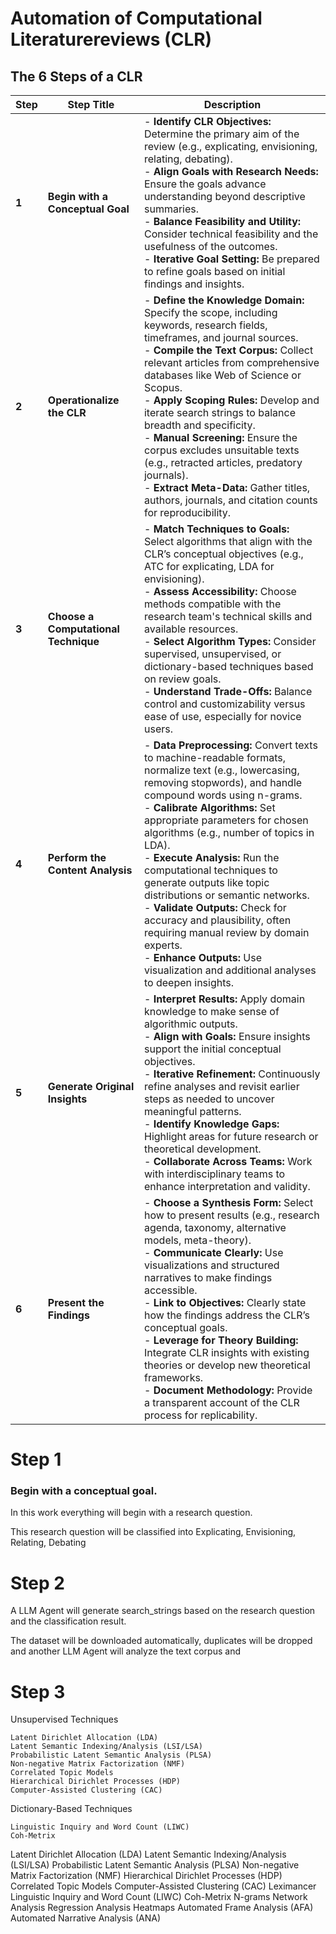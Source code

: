# Automation of Computational Literaturereviews (CLR)


## The 6 Steps of a CLR
| **Step** | **Step Title**                  | **Description**                                                                                                                                                                                                                                                                                                                                                                                                                                                                                                               |
|----------|---------------------------------|-------------------------------------------------------------------------------------------------------------------------------------------------------------------------------------------------------------------------------------------------------------------------------------------------------------------------------------------------------------------------------------------------------------------------------------------------------------------------------------------------------------------------------|
| **1**    | **Begin with a Conceptual Goal** | - **Identify CLR Objectives:** Determine the primary aim of the review (e.g., explicating, envisioning, relating, debating).<br>- **Align Goals with Research Needs:** Ensure the goals advance understanding beyond descriptive summaries.<br>- **Balance Feasibility and Utility:** Consider technical feasibility and the usefulness of the outcomes.<br>- **Iterative Goal Setting:** Be prepared to refine goals based on initial findings and insights.                           |
| **2**    | **Operationalize the CLR**        | - **Define the Knowledge Domain:** Specify the scope, including keywords, research fields, timeframes, and journal sources.<br>- **Compile the Text Corpus:** Collect relevant articles from comprehensive databases like Web of Science or Scopus.<br>- **Apply Scoping Rules:** Develop and iterate search strings to balance breadth and specificity.<br>- **Manual Screening:** Ensure the corpus excludes unsuitable texts (e.g., retracted articles, predatory journals).<br>- **Extract Meta-Data:** Gather titles, authors, journals, and citation counts for reproducibility. |
| **3**    | **Choose a Computational Technique** | - **Match Techniques to Goals:** Select algorithms that align with the CLR’s conceptual objectives (e.g., ATC for explicating, LDA for envisioning).<br>- **Assess Accessibility:** Choose methods compatible with the research team's technical skills and available resources.<br>- **Select Algorithm Types:** Consider supervised, unsupervised, or dictionary-based techniques based on review goals.<br>- **Understand Trade-Offs:** Balance control and customizability versus ease of use, especially for novice users.                                |
| **4**    | **Perform the Content Analysis**   | - **Data Preprocessing:** Convert texts to machine-readable formats, normalize text (e.g., lowercasing, removing stopwords), and handle compound words using n-grams.<br>- **Calibrate Algorithms:** Set appropriate parameters for chosen algorithms (e.g., number of topics in LDA).<br>- **Execute Analysis:** Run the computational techniques to generate outputs like topic distributions or semantic networks.<br>- **Validate Outputs:** Check for accuracy and plausibility, often requiring manual review by domain experts.<br>- **Enhance Outputs:** Use visualization and additional analyses to deepen insights. |
| **5**    | **Generate Original Insights**     | - **Interpret Results:** Apply domain knowledge to make sense of algorithmic outputs.<br>- **Align with Goals:** Ensure insights support the initial conceptual objectives.<br>- **Iterative Refinement:** Continuously refine analyses and revisit earlier steps as needed to uncover meaningful patterns.<br>- **Identify Knowledge Gaps:** Highlight areas for future research or theoretical development.<br>- **Collaborate Across Teams:** Work with interdisciplinary teams to enhance interpretation and validity.                                           |
| **6**    | **Present the Findings**           | - **Choose a Synthesis Form:** Select how to present results (e.g., research agenda, taxonomy, alternative models, meta-theory).<br>- **Communicate Clearly:** Use visualizations and structured narratives to make findings accessible.<br>- **Link to Objectives:** Clearly state how the findings address the CLR’s conceptual goals.<br>- **Leverage for Theory Building:** Integrate CLR insights with existing theories or develop new theoretical frameworks.<br>- **Document Methodology:** Provide a transparent account of the CLR process for replicability.           |



# Step 1

### Begin with a conceptual goal.


In this work everything will begin with a research question.

This research question will be classified into Explicating, Envisioning, Relating, Debating


# Step 2

A LLM Agent will generate search_strings based on the research question and 
the classification result. 

The dataset will be downloaded automatically, duplicates will be dropped and 
another LLM Agent will analyze the text corpus and 


# Step 3

Unsupervised Techniques

    Latent Dirichlet Allocation (LDA)
    Latent Semantic Indexing/Analysis (LSI/LSA)
    Probabilistic Latent Semantic Analysis (PLSA)
    Non-negative Matrix Factorization (NMF)
    Correlated Topic Models
    Hierarchical Dirichlet Processes (HDP)
    Computer-Assisted Clustering (CAC)

Dictionary-Based Techniques

    Linguistic Inquiry and Word Count (LIWC)
    Coh-Metrix


Latent Dirichlet Allocation (LDA)
Latent Semantic Indexing/Analysis (LSI/LSA)
Probabilistic Latent Semantic Analysis (PLSA)
Non-negative Matrix Factorization (NMF)
Hierarchical Dirichlet Processes (HDP)
Correlated Topic Models
Computer-Assisted Clustering (CAC)
Leximancer
Linguistic Inquiry and Word Count (LIWC)
Coh-Metrix
N-grams
Network Analysis
Regression Analysis
Heatmaps
Automated Frame Analysis (AFA)
Automated Narrative Analysis (ANA)